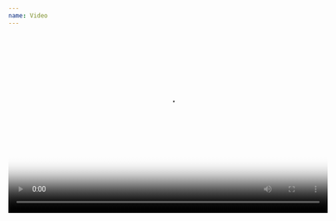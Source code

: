 ```yaml
---
name: Video
---
```

<video controls="" preload="" poster="http://sandbox.thewikies.com/vfe-generator/images/big-buck-bunny_poster.jpg" width="640" height="360">
  <source id="mp4" src="http://media.w3.org/2010/05/bunny/trailer.mp4" type="video/mp4"/>
  <source id="ogv" src="http://media.w3.org/2010/05/bunny/trailer.ogv" type="video/ogg"/>
  <p>Your user agent does not support the HTML5 Video element.</p>
</video>